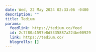 ```yaml
---
date: Wed, 22 May 2024 02:33:06 -0400
description: ""
title: Tedium
params:
  feedlink: https://tedium.co/feed
  id: 2c7f80a1597e8d5335887a224be00929
  link: https://tedium.co/
  blogrolls: []
---
```

